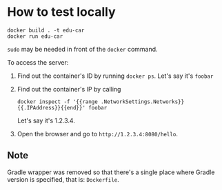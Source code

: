 # How to test locally

```
docker build . -t edu-car
docker run edu-car
```

`sudo` may be needed in front of the `docker` command.

To access the server:

1. Find out the container's ID by running `docker ps`. Let's say it's `foobar`

2. Find out the container's IP by calling
   ```
   docker inspect -f '{{range .NetworkSettings.Networks}}{{.IPAddress}}{{end}}' foobar
   ```
   Let's say it's 1.2.3.4.

3. Open the browser and go to `http://1.2.3.4:8080/hello`.

## Note

Gradle wrapper was removed so that there's a single place where Gradle version
is specified, that is: `Dockerfile`.

